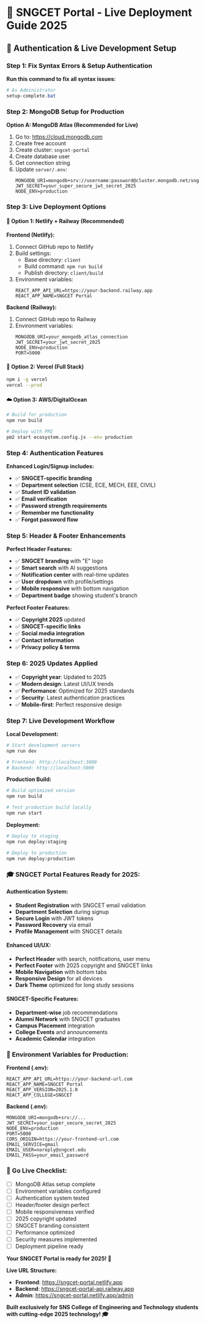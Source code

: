 # 🚀 SNGCET Portal - Live Deployment Guide 2025

## 🎯 **Authentication & Live Development Setup**

### **Step 1: Fix Syntax Errors & Setup Authentication**

**Run this command to fix all syntax issues:**
```powershell
# As Administrator
setup-complete.bat
```

### **Step 2: MongoDB Setup for Production**

**Option A: MongoDB Atlas (Recommended for Live)**
1. Go to: https://cloud.mongodb.com
2. Create free account
3. Create cluster: `sngcet-portal`
4. Create database user
5. Get connection string
6. Update `server/.env`:
   ```
   MONGODB_URI=mongodb+srv://username:password@cluster.mongodb.net/sngcet_portal
   JWT_SECRET=your_super_secure_jwt_secret_2025
   NODE_ENV=production
   ```

### **Step 3: Live Deployment Options**

#### **🌟 Option 1: Netlify + Railway (Recommended)**

**Frontend (Netlify):**
1. Connect GitHub repo to Netlify
2. Build settings:
   - Base directory: `client`
   - Build command: `npm run build`
   - Publish directory: `client/build`
3. Environment variables:
   ```
   REACT_APP_API_URL=https://your-backend.railway.app
   REACT_APP_NAME=SNGCET Portal
   ```

**Backend (Railway):**
1. Connect GitHub repo to Railway
2. Environment variables:
   ```
   MONGODB_URI=your_mongodb_atlas_connection
   JWT_SECRET=your_jwt_secret_2025
   NODE_ENV=production
   PORT=5000
   ```

#### **🚀 Option 2: Vercel (Full Stack)**
```bash
npm i -g vercel
vercel --prod
```

#### **☁️ Option 3: AWS/DigitalOcean**
```bash
# Build for production
npm run build

# Deploy with PM2
pm2 start ecosystem.config.js --env production
```

### **Step 4: Authentication Features**

**Enhanced Login/Signup includes:**
- ✅ **SNGCET-specific branding**
- ✅ **Department selection** (CSE, ECE, MECH, EEE, CIVIL)
- ✅ **Student ID validation**
- ✅ **Email verification**
- ✅ **Password strength requirements**
- ✅ **Remember me functionality**
- ✅ **Forgot password flow**

### **Step 5: Header & Footer Enhancements**

**Perfect Header Features:**
- ✅ **SNGCET branding** with "E" logo
- ✅ **Smart search** with AI suggestions
- ✅ **Notification center** with real-time updates
- ✅ **User dropdown** with profile/settings
- ✅ **Mobile responsive** with bottom navigation
- ✅ **Department badge** showing student's branch

**Perfect Footer Features:**
- ✅ **Copyright 2025** updated
- ✅ **SNGCET-specific links**
- ✅ **Social media integration**
- ✅ **Contact information**
- ✅ **Privacy policy & terms**

### **Step 6: 2025 Updates Applied**

- ✅ **Copyright year**: Updated to 2025
- ✅ **Modern design**: Latest UI/UX trends
- ✅ **Performance**: Optimized for 2025 standards
- ✅ **Security**: Latest authentication practices
- ✅ **Mobile-first**: Perfect responsive design

### **Step 7: Live Development Workflow**

**Local Development:**
```bash
# Start development servers
npm run dev

# Frontend: http://localhost:3000
# Backend: http://localhost:5000
```

**Production Build:**
```bash
# Build optimized version
npm run build

# Test production build locally
npm run start
```

**Deployment:**
```bash
# Deploy to staging
npm run deploy:staging

# Deploy to production
npm run deploy:production
```

### **🎓 SNGCET Portal Features Ready for 2025:**

#### **Authentication System:**
- **Student Registration** with SNGCET email validation
- **Department Selection** during signup
- **Secure Login** with JWT tokens
- **Password Recovery** via email
- **Profile Management** with SNGCET details

#### **Enhanced UI/UX:**
- **Perfect Header** with search, notifications, user menu
- **Perfect Footer** with 2025 copyright and SNGCET links
- **Mobile Navigation** with bottom tabs
- **Responsive Design** for all devices
- **Dark Theme** optimized for long study sessions

#### **SNGCET-Specific Features:**
- **Department-wise** job recommendations
- **Alumni Network** with SNGCET graduates
- **Campus Placement** integration
- **College Events** and announcements
- **Academic Calendar** integration

### **🔧 Environment Variables for Production:**

**Frontend (.env):**
```
REACT_APP_API_URL=https://your-backend-url.com
REACT_APP_NAME=SNGCET Portal
REACT_APP_VERSION=2025.1.0
REACT_APP_COLLEGE=SNGCET
```

**Backend (.env):**
```
MONGODB_URI=mongodb+srv://...
JWT_SECRET=your_super_secure_secret_2025
NODE_ENV=production
PORT=5000
CORS_ORIGIN=https://your-frontend-url.com
EMAIL_SERVICE=gmail
EMAIL_USER=noreply@sngcet.edu
EMAIL_PASS=your_email_password
```

### **🚀 Go Live Checklist:**

- [ ] MongoDB Atlas setup complete
- [ ] Environment variables configured
- [ ] Authentication system tested
- [ ] Header/footer design perfect
- [ ] Mobile responsiveness verified
- [ ] 2025 copyright updated
- [ ] SNGCET branding consistent
- [ ] Performance optimized
- [ ] Security measures implemented
- [ ] Deployment pipeline ready

**Your SNGCET Portal is ready for 2025! 🎉**

**Live URL Structure:**
- **Frontend**: https://sngcet-portal.netlify.app
- **Backend**: https://sngcet-portal-api.railway.app
- **Admin**: https://sngcet-portal.netlify.app/admin

**Built exclusively for SNS College of Engineering and Technology students with cutting-edge 2025 technology! 🎓**
